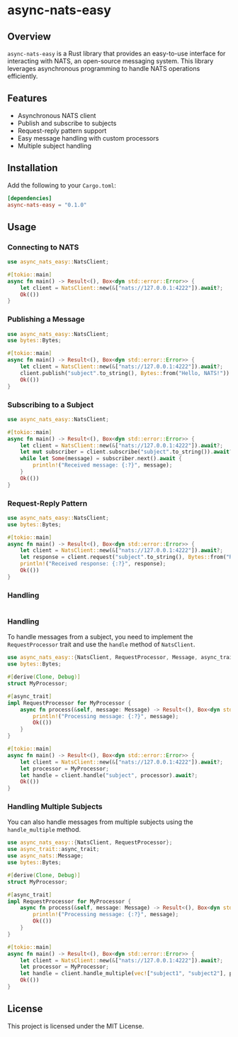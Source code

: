 # async-nats-easy

## Overview

`async-nats-easy` is a Rust library that provides an easy-to-use interface for interacting with NATS, an open-source messaging system. This library leverages asynchronous programming to handle NATS operations efficiently.

## Features

- Asynchronous NATS client
- Publish and subscribe to subjects
- Request-reply pattern support
- Easy message handling with custom processors
- Multiple subject handling

## Installation

Add the following to your `Cargo.toml`:

```toml
[dependencies]
async-nats-easy = "0.1.0"
```

## Usage

### Connecting to NATS

```rust
use async_nats_easy::NatsClient;

#[tokio::main]
async fn main() -> Result<(), Box<dyn std::error::Error>> {
    let client = NatsClient::new(&["nats://127.0.0.1:4222"]).await?;
    Ok(())
}
```

### Publishing a Message

```rust
use async_nats_easy::NatsClient;
use bytes::Bytes;

#[tokio::main]
async fn main() -> Result<(), Box<dyn std::error::Error>> {
    let client = NatsClient::new(&["nats://127.0.0.1:4222"]).await?;
    client.publish("subject".to_string(), Bytes::from("Hello, NATS!")).await?;
    Ok(())
}
```

### Subscribing to a Subject

```rust
use async_nats_easy::NatsClient;

#[tokio::main]
async fn main() -> Result<(), Box<dyn std::error::Error>> {
    let client = NatsClient::new(&["nats://127.0.0.1:4222"]).await?;
    let mut subscriber = client.subscribe("subject".to_string()).await?;
    while let Some(message) = subscriber.next().await {
        println!("Received message: {:?}", message);
    }
    Ok(())
}
```

### Request-Reply Pattern

```rust
use async_nats_easy::NatsClient;
use bytes::Bytes;

#[tokio::main]
async fn main() -> Result<(), Box<dyn std::error::Error>> {
    let client = NatsClient::new(&["nats://127.0.0.1:4222"]).await?;
    let response = client.request("subject".to_string(), Bytes::from("Request")).await?;
    println!("Received response: {:?}", response);
    Ok(())
}
```

### Handling

```rust
```
### Handling

To handle messages from a subject, you need to implement the `RequestProcessor` trait and use the `handle` method of `NatsClient`.

```rust
use async_nats_easy::{NatsClient, RequestProcessor, Message, async_trait};
use bytes::Bytes;

#[derive(Clone, Debug)]
struct MyProcessor;

#[async_trait]
impl RequestProcessor for MyProcessor {
    async fn process(&self, message: Message) -> Result<(), Box<dyn std::error::Error + Send + Sync>> {
        println!("Processing message: {:?}", message);
        Ok(())
    }
}

#[tokio::main]
async fn main() -> Result<(), Box<dyn std::error::Error>> {
    let client = NatsClient::new(&["nats://127.0.0.1:4222"]).await?;
    let processor = MyProcessor;
    let handle = client.handle("subject", processor).await?;
    Ok(())
}
```

### Handling Multiple Subjects

You can also handle messages from multiple subjects using the `handle_multiple` method.

```rust
use async_nats_easy::{NatsClient, RequestProcessor};
use async_trait::async_trait;
use async_nats::Message;
use bytes::Bytes;

#[derive(Clone, Debug)]
struct MyProcessor;

#[async_trait]
impl RequestProcessor for MyProcessor {
    async fn process(&self, message: Message) -> Result<(), Box<dyn std::error::Error + Send + Sync>> {
        println!("Processing message: {:?}", message);
        Ok(())
    }
}

#[tokio::main]
async fn main() -> Result<(), Box<dyn std::error::Error>> {
    let client = NatsClient::new(&["nats://127.0.0.1:4222"]).await?;
    let processor = MyProcessor;
    let handle = client.handle_multiple(vec!["subject1", "subject2"], processor).await?;
    Ok(())
}
```
## License

This project is licensed under the MIT License.